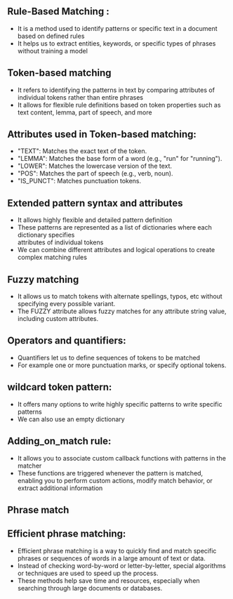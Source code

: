 ## Rule-Based Matching :
- It is a method used to identify patterns or specific text in a document based on defined rules
- It helps us to extract entities, keywords, or specific types of phrases without training a model
## Token-based matching 
- It refers to identifying the patterns in text by comparing attributes of individual tokens rather than entire phrases
- It allows for flexible rule definitions based on token properties such as text content, lemma, part of speech, and more
## Attributes used in Token-based matching:
- "TEXT": Matches the exact text of the token.
- "LEMMA": Matches the base form of a word (e.g., "run" for "running").
- "LOWER": Matches the lowercase version of the text.
- "POS": Matches the part of speech (e.g., verb, noun).
- "IS_PUNCT": Matches punctuation tokens.
## Extended pattern syntax and attributes
- It allows highly flexible and detailed pattern definition
- These patterns are represented as a list of dictionaries where each dictionary specifies     
  attributes of individual tokens
- We can combine different attributes and logical operations to create complex matching rules
## Fuzzy matching
- It allows us to match tokens with alternate spellings, typos, etc without specifying every      possible variant.
- The FUZZY attribute allows fuzzy matches for any attribute string value, including custom       attributes.
## Operators and quantifiers:
- Quantifiers let us to define sequences of tokens to be matched
- For example one or more punctuation marks, or specify optional tokens.
## wildcard token pattern:
- It offers many options to write highly specific patterns to write specific patterns
- We can also use an empty dictionary
## Adding_on_match rule:
- It allows you to associate custom callback functions with patterns in the matcher
- These functions are triggered whenever the pattern is matched, enabling you to perform custom   actions, modify match behavior, or extract additional information
## Phrase match
## Efficient phrase matching:
- Efficient phrase matching is a way to quickly find and match specific phrases or sequences of   words in a large amount of text or data.
- Instead of checking word-by-word or letter-by-letter, special algorithms or techniques are      used to speed up the process.
- These methods help save time and resources, especially when searching through large documents   or databases.
  
